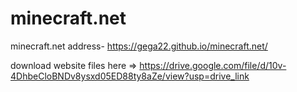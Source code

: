 # minecraft.net
minecraft.net address- https://gega22.github.io/minecraft.net/


download website files here => https://drive.google.com/file/d/10v-4DhbeCloBNDv8ysxd05ED88ty8aZe/view?usp=drive_link
